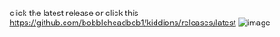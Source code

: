 click the latest release or click this https://github.com/bobbleheadbob1/kiddions/releases/latest
![image](https://github.com/bobbleheadbob1/kiddions/assets/84108331/90ffc9af-7eaa-42b0-a03b-4693c45b30f3)
